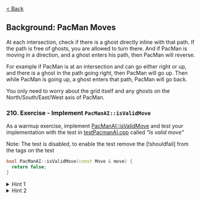 [< Back](../README.md)

## Background: PacMan Moves

At each intersection, check if there is a ghost directly inline with that path. If the path is free of ghosts, you are
allowed to turn there. And if PacMan is moving in a direction, and a ghost enters his path, then PacMan will reverse.

For example if PacMan is at an intersection and can go either right or up, and there is a ghost in the path going right,
then PacMan will go up. Then while PacMan is going up, a ghost enters that path, PacMan will go back.

You only need to worry about the grid itself and any ghosts on the North/South/East/West axis of PacMan.

### 210. Exercise - Implement `PacManAI::isValidMove`

As a warmup exercise, implement [PacManAI::isValidMove](../../../lib/PacManAI.cpp) and test your implementation with the test
in [testPacmanAI.cpp](../../../test/testPacmanAI.cpp) called _"Is valid move"_

Note: The test is disabled, to enable the test remove the [!shouldfail] from the tags on the test

```cpp
bool PacManAI::isValidMove(const Move & move) {
  return false;
}
```

<details>
   <summary>Hint 1</summary>

Use [isWalkableForPacMan](../../../lib/Board.cpp) to make sure PacMan is not walking in ways that are not legal

</details>

<details>
   <summary>Hint 2</summary>

Use [oppositeDirection](../../../lib/include/Direction.hpp) to make sure PacMan doesn't get stuck toggeling back and forth

</details>
